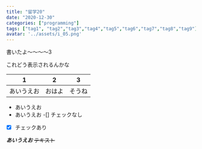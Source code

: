 ```yaml
---
title: "留学20"
date: "2020-12-30"
categories: ["programming"]
tags: ["tag1", "tag2","tag3","tag4","tag5","tag6","tag7","tag8","tag9"]
avatar: '../assets/i_05.png'
---
```


書いたよ〜〜〜〜3

これどう表示されるんかな

|1|2|3|
|-|-|-|
|あいうえお|おはよ|そうね|

*   あいうえお
*   あいうえお
-[] チェックなし
-[x]    チェックあり 

***あいうえお***
~~テキスト~~